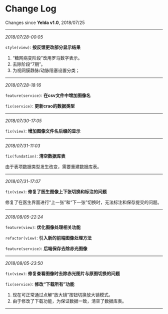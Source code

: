 # Change Log

Changes since **Yelda v1.0**, 2018/07/25

---

*2018/07/28-00:05*

`style(view)`: **按反馈更改部分显示结果**

1. “糖网病变阶段”改用罗马数字表示。
2. 去除阶段“7期”。
3. 为视网膜静脉/动脉阻塞设置分类；

---

*2018/07/28-18:16*

`feature(service)`: **在csv文件中增加图像名**

`fix(service)`: **更新crao的数据类型**


---

*2018/07/30-17:05*

`fix(view)`: **增加图像文件名后缀的显示**

---

*2018/07/31-11:03*

`fix(fundation)`: **清空数据库表**

由于表项数据类型发生改变，需要重建数据库表。

---

*2018/07/31-17:07*

`fix(view)`: **修复了医生图像上下张切换和标注的问题**

修复了在医生界面进行“上一张”和“下一张”切换时，无法标注和保存提交的问题。

---

*2018/08/05-22:24*

`feature(view)`: **优化图像处理相关功能**

`refactor(view)`: **引入新的前端图像处理方法**

`feature(service)`: **后端保存去除赤光图像**


---


*2018/08/05-23:50*

`fix(view)`: **修复查看图像时去除赤光图片与原图切换的问题**

`fix(service)`: **修改“下载所有”功能**

1. 现在可正常通过点解“放大镜”按钮切换放大镜模式。
2. 由于修改了下载功能，为保证数据一致，清空了数据库表。

---
